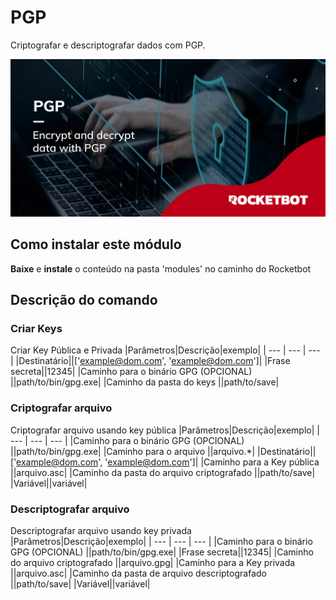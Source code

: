 



# PGP
  
Criptografar e descriptografar dados com PGP.  
  
![banner](imgs/Banner_PGP.png)
## Como instalar este módulo
  
__Baixe__ e __instale__ o conteúdo na pasta 'modules' no caminho do Rocketbot  



## Descrição do comando

### Criar Keys
  
Criar Key Pública e Privada
|Parâmetros|Descrição|exemplo|
| --- | --- | --- |
|Destinatário||['example@dom.com', 'example@dom.com']|
|Frase secreta||12345|
|Caminho para o binário GPG (OPCIONAL) ||path/to/bin/gpg.exe|
|Caminho da pasta do keys ||path/to/save|

### Criptografar arquivo
  
Criptografar arquivo usando key pública
|Parâmetros|Descrição|exemplo|
| --- | --- | --- |
|Caminho para o binário GPG (OPCIONAL) ||path/to/bin/gpg.exe|
|Caminho para o arquivo ||arquivo.*|
|Destinatário||['example@dom.com', 'example@dom.com']|
|Caminho para a Key pública ||arquivo.asc|
|Caminho da pasta do arquivo criptografado ||path/to/save|
|Variável||variável|

### Descriptografar arquivo
  
Descriptografar arquivo usando key privada
|Parâmetros|Descrição|exemplo|
| --- | --- | --- |
|Caminho para o binário GPG (OPCIONAL) ||path/to/bin/gpg.exe|
|Frase secreta||12345|
|Caminho do arquivo criptografado ||arquivo.gpg|
|Caminho para a Key privada ||arquivo.asc|
|Caminho da pasta de arquivo descriptografado ||path/to/save|
|Variável||variável|
